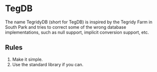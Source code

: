 # TegDB
The name TegridyDB (short for TegDB) is inspired by the Tegridy Farm in South Park and tries to correct some of the wrong database implementations, such as null support, implicit conversion support, etc.

## Rules

1. Make it simple.
1. Use the standard library if you can.
